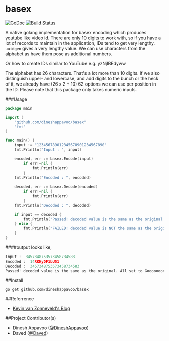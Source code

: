 basex   
=======
[![GoDoc](https://godoc.org/github.com/dineshappavoo/basex?status.svg)](https://godoc.org/github.com/dineshappavoo/basex) [![Build Status](https://travis-ci.org/dineshappavoo/basex.svg?branch=master)](https://travis-ci.org/dineshappavoo/basex)

A native golang implementation for basex encoding which produces youtube like video id.
There are only 10 digits to work with, so if you have a lot of records to maintain in the application, IDs tend to get very lengthy. `uuidgen` gives a very lengthy value. We can use characters from the alphabet as have them pose as additional numbers.

Or how to create IDs similar to YouTube e.g. yzNjIBEdyww

The alphabet has 26 characters. That's a lot more than 10 digits. If we also distinguish upper- and lowercase, and add digits to the bunch or the heck of it, we already have (26 x 2 + 10) 62 options we can use per position in the ID. Please note that this package only takes numeric inputs.

###Usage

```go
package main

import (
	"github.com/dineshappavoo/basex"
	"fmt"
)

func main() {
	input := "123456789012345678901234567890"
	fmt.Println("Input : ", input)

	encoded, err := basex.Encode(input)
        if err!=nil {
            fmt.Println(err)
        }
	fmt.Println("Encoded : ", encoded)

	decoded, err := basex.Decode(encoded)
        if err!=nil {
            fmt.Println(err)
        }
	fmt.Println("Decoded : ", decoded)

	if input == decoded {
		fmt.Println("Passed! decoded value is the same as the original. All set to Gooooooooo!!!")
	} else {
		fmt.Println("FAILED! decoded value is NOT the same as the original!!")
	}
}
```

####output looks like,

```go
Input :  3457348753573458734583
Encoded :  14RKHyDF1bU51
Decoded :  3457348753573458734583
Passed! decoded value is the same as the original. All set to Gooooooooo!!!
```



##Install

```shell
go get github.com/dineshappavoo/basex
```
##Referrence
* [Kevin van Zonneveld's Blog](http://kvz.io/blog/2009/06/10/create-short-ids-with-php-like-youtube-or-tinyurl/)

  
##Project Contributor(s)

* Dinesh Appavoo ([@DineshAppavoo](https://twitter.com/DineshAppavoo))
* Daved ([@Daved](https://github.com/daved))
